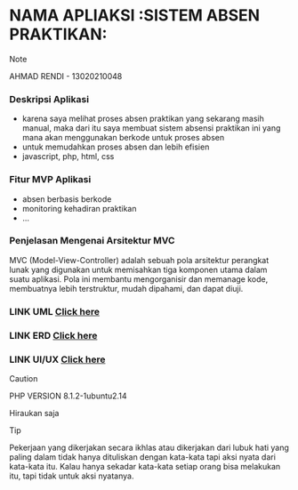 # NAMA APLIAKSI :SISTEM ABSEN PRAKTIKAN:
> [!NOTE]
> AHMAD RENDI - 13020210048


### Deskripsi Aplikasi
- karena saya melihat proses absen praktikan yang sekarang masih manual, maka dari itu saya membuat sistem absensi praktikan ini yang mana akan menggunakan berkode untuk proses absen 
- untuk memudahkan proses absen dan lebih efisien 
- javascript, php, html, css

### Fitur MVP Aplikasi
- absen berbasis berkode
- monitoring kehadiran praktikan
- ...


### Penjelasan Mengenai Arsitektur MVC
MVC (Model-View-Controller) adalah sebuah pola arsitektur perangkat lunak yang digunakan untuk memisahkan tiga komponen utama dalam suatu aplikasi. Pola ini membantu mengorganisir dan memanage kode, membuatnya lebih terstruktur, mudah dipahami, dan dapat diuji.


### LINK UML [Click here](https://drive.google.com/file/d/1eKnj4HIEkuutDrDNhVKZytg2lSaTjQvm/view?usp=sharing)
### LINK ERD [Click here](https://drive.google.com/file/d/1Rn-8b2e0yDgzm0WPLD5kPCc2jNFCbLti/view?usp=sharing)
### LINK UI/UX [Click here](https://drive.google.com/file/d/16i9voax2BozuJBaurVpAUqao3VNE54Px/view?usp=sharing)



> [!CAUTION]
> PHP VERSION 8.1.2-1ubuntu2.14




Hiraukan saja
> [!TIP]
> Pekerjaan yang dikerjakan secara ikhlas atau dikerjakan dari lubuk hati yang paling dalam tidak hanya dituliskan dengan kata-kata tapi aksi nyata dari kata-kata itu. Kalau hanya sekadar kata-kata setiap orang bisa melakukan itu, tapi tidak untuk aksi nyatanya.
